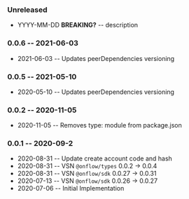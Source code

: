 ### Unreleased

- YYYY-MM-DD **BREAKING?** -- description

### 0.0.6 -- 2021-06-03

- 2021-06-03 -- Updates peerDependencies versioning

### 0.0.5 -- 2021-05-10

- 2020-05-10 -- Updates peerDependencies versioning

### 0.0.2 -- 2020-11-05

- 2020-11-05 -- Removes type: module from package.json

### 0.0.1 -- 2020-09-2

- 2020-08-31 -- Update create account code and hash
- 2020-08-31 -- VSN `@onflow/types` 0.0.2 -> 0.0.4
- 2020-08-31 -- VSN `@onflow/sdk` 0.0.27 -> 0.0.31
- 2020-07-13 -- VSN `@onflow/sdk` 0.0.26 -> 0.0.27
- 2020-07-06 -- Initial Implementation